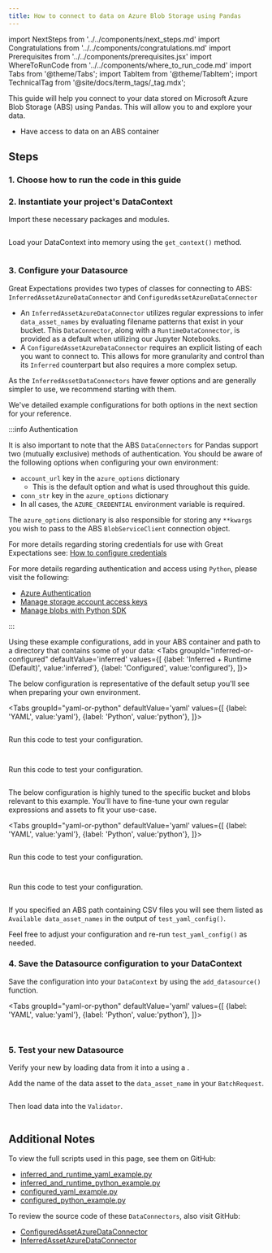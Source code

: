 ```yaml
---
title: How to connect to data on Azure Blob Storage using Pandas
---
```


import NextSteps from '../../components/next_steps.md'
import Congratulations from '../../components/congratulations.md'
import Prerequisites from '../../components/prerequisites.jsx'
import WhereToRunCode from '../../components/where_to_run_code.md'
import Tabs from '@theme/Tabs';
import TabItem from '@theme/TabItem';
import TechnicalTag from '@site/docs/term_tags/_tag.mdx';

This guide will help you connect to your data stored on Microsoft Azure Blob Storage (ABS) using Pandas.
This will allow you to <TechnicalTag tag="validation" text="Validate" /> and explore your data.

<Prerequisites>

- Have access to data on an ABS container

</Prerequisites>

## Steps

### 1. Choose how to run the code in this guide

<WhereToRunCode />

### 2. Instantiate your project's DataContext

Import these necessary packages and modules.

```python file=../../../../../tests/integration/docusaurus/connecting_to_your_data/cloud/azure/pandas/inferred_and_runtime_yaml_example.py#L5-L8
```

Load your DataContext into memory using the `get_context()` method.

```python file=../../../../../tests/integration/docusaurus/connecting_to_your_data/cloud/azure/pandas/inferred_and_runtime_yaml_example.py#L15
```

### 3. Configure your Datasource

Great Expectations provides two types of <TechnicalTag tag="data_connector" text="Data Connector" /> classes for connecting to ABS: `InferredAssetAzureDataConnector` and `ConfiguredAssetAzureDataConnector`

- An `InferredAssetAzureDataConnector` utilizes regular expressions to infer `data_asset_names` by evaluating filename patterns that exist in your bucket. This `DataConnector`, along with a `RuntimeDataConnector`, is provided as a default when utilizing our Jupyter Notebooks.
- A `ConfiguredAssetAzureDataConnector` requires an explicit listing of each <TechnicalTag tag="data_asset" text="Data Asset" /> you want to connect to. This allows for more granularity and control than its `Inferred` counterpart but also requires a more complex setup.

As the `InferredAssetDataConnectors` have fewer options and are generally simpler to use, we recommend starting with them.

We've detailed example configurations for both options in the next section for your reference.

:::info Authentication

It is also important to note that the ABS `DataConnectors` for Pandas support two (mutually exclusive) methods of authentication. You should be aware of the following options when configuring your own environment:
* `account_url` key in the `azure_options` dictionary
  - This is the default option and what is used throughout this guide.
* `conn_str` key in the `azure_options` dictionary
* In all cases, the `AZURE_CREDENTIAL` environment variable is required.

The `azure_options` dictionary is also responsible for storing any `**kwargs` you wish to pass to the ABS `BlobServiceClient` connection object.

For more details regarding storing credentials for use with Great Expectations see: [How to configure credentials](../../../setup/configuring_data_contexts/how_to_configure_credentials.md)

For more details regarding authentication and access using `Python`, please visit the following:
* [Azure Authentication](https://docs.microsoft.com/en-us/azure/storage/common/storage-account-keys-manage)
* [Manage storage account access keys](https://docs.microsoft.com/en-us/azure/storage/common/storage-account-keys-manage)
* [Manage blobs with Python SDK](https://docs.microsoft.com/en-us/azure/storage/blobs/storage-quickstart-blobs-python)

:::

Using these example configurations, add in your ABS container and path to a directory that contains some of your data:
<Tabs
  groupId="inferred-or-configured"
  defaultValue='inferred'
  values={[
  {label: 'Inferred + Runtime (Default)', value:'inferred'},
  {label: 'Configured', value:'configured'},
  ]}>

<TabItem value="inferred">

The below configuration is representative of the default setup you'll see when preparing your own environment.

  <Tabs
  groupId="yaml-or-python"
  defaultValue='yaml'
  values={[
  {label: 'YAML', value:'yaml'},
  {label: 'Python', value:'python'},
  ]}>
  
  <TabItem value="yaml">
  
  ```python file=../../../../../tests/integration/docusaurus/connecting_to_your_data/cloud/azure/pandas/inferred_and_runtime_yaml_example.py#L19-L43
  ```
  
  Run this code to test your configuration.
  
  ```python file=../../../../../tests/integration/docusaurus/connecting_to_your_data/cloud/azure/pandas/inferred_and_runtime_yaml_example.py#L60
  ```
  </TabItem>
  
  <TabItem value="python">
  
  ```python file=../../../../../tests/integration/docusaurus/connecting_to_your_data/cloud/azure/pandas/inferred_and_runtime_python_example.py#L13-L38
  ```
  
  Run this code to test your configuration.
  
  ```python file=../../../../../tests/integration/docusaurus/connecting_to_your_data/cloud/azure/pandas/inferred_and_runtime_python_example.py#L59
  ```
  
  </TabItem>
  
  </Tabs>

</TabItem>

<TabItem value="configured">

The below configuration is highly tuned to the specific bucket and blobs relevant to this example. You'll have to fine-tune your own regular expressions and assets to fit your use-case.


<Tabs
groupId="yaml-or-python"
defaultValue='yaml'
values={[
{label: 'YAML', value:'yaml'},
{label: 'Python', value:'python'},
]}>

<TabItem value="yaml">

```python file=../../../../../tests/integration/docusaurus/connecting_to_your_data/cloud/azure/pandas/configured_yaml_example.py#L10-L27
```

Run this code to test your configuration.

```python file=../../../../../tests/integration/docusaurus/connecting_to_your_data/cloud/azure/pandas/configured_yaml_example.py#L38
```

</TabItem>

<TabItem value="python">

```python file=../../../../../tests/integration/docusaurus/connecting_to_your_data/cloud/azure/pandas/configured_python_example.py#L10-L27
```

Run this code to test your configuration.

```python file=../../../../../tests/integration/docusaurus/connecting_to_your_data/cloud/azure/pandas/configured_python_example.py#L37
```
</TabItem>

</Tabs>

</TabItem>

</Tabs>

If you specified an ABS path containing CSV files you will see them listed as `Available data_asset_names` in the output of `test_yaml_config()`.

Feel free to adjust your configuration and re-run `test_yaml_config()` as needed.

### 4. Save the Datasource configuration to your DataContext

Save the configuration into your `DataContext` by using the `add_datasource()` function.

<Tabs
  groupId="yaml-or-python"
  defaultValue='yaml'
  values={[
  {label: 'YAML', value:'yaml'},
  {label: 'Python', value:'python'},
  ]}>

<TabItem value="yaml">

```python file=../../../../../tests/integration/docusaurus/connecting_to_your_data/cloud/azure/pandas/inferred_and_runtime_yaml_example.py#L64
```

</TabItem>

<TabItem value="python">

```python file=../../../../../tests/integration/docusaurus/connecting_to_your_data/cloud/azure/pandas/inferred_and_runtime_python_example.py#L61
```

</TabItem>

</Tabs>

### 5. Test your new Datasource

Verify your new <TechnicalTag tag="datasource" text="Datasource" /> by loading data from it into a <TechnicalTag tag="validator" text="Validator" /> using a <TechnicalTag tag="batch_request" text="Batch Request" />.

Add the name of the data asset to the `data_asset_name` in your `BatchRequest`.

```python file=../../../../../tests/integration/docusaurus/connecting_to_your_data/cloud/azure/pandas/inferred_and_runtime_yaml_example.py#L69-L73
```

Then load data into the `Validator`.
```python file=../../../../../tests/integration/docusaurus/connecting_to_your_data/cloud/azure/pandas/inferred_and_runtime_yaml_example.py#L83-L88
```

<Congratulations />

## Additional Notes

To view the full scripts used in this page, see them on GitHub:

- [inferred_and_runtime_yaml_example.py](https://github.com/great-expectations/great_expectations/blob/develop/tests/integration/docusaurus/connecting_to_your_data/cloud/azure/pandas/inferred_and_runtime_yaml_example.py)
- [inferred_and_runtime_python_example.py](https://github.com/great-expectations/great_expectations/blob/develop/tests/integration/docusaurus/connecting_to_your_data/cloud/azure/pandas/inferred_and_runtime_python_example.py)
- [configured_yaml_example.py](https://github.com/great-expectations/great_expectations/blob/develop/tests/integration/docusaurus/connecting_to_your_data/cloud/azure/pandas/configured_yaml_example.py)
- [configured_python_example.py](https://github.com/great-expectations/great_expectations/blob/develop/tests/integration/docusaurus/connecting_to_your_data/cloud/azure/pandas/configured_python_example.py)

To review the source code of these `DataConnectors`, also visit GitHub:
- [ConfiguredAssetAzureDataConnector](https://github.com/great-expectations/great_expectations/blob/develop/great_expectations/datasource/data_connector/configured_asset_azure_data_connector.py)
- [InferredAssetAzureDataConnector](https://github.com/great-expectations/great_expectations/blob/develop/great_expectations/datasource/data_connector/inferred_asset_azure_data_connector.py)
